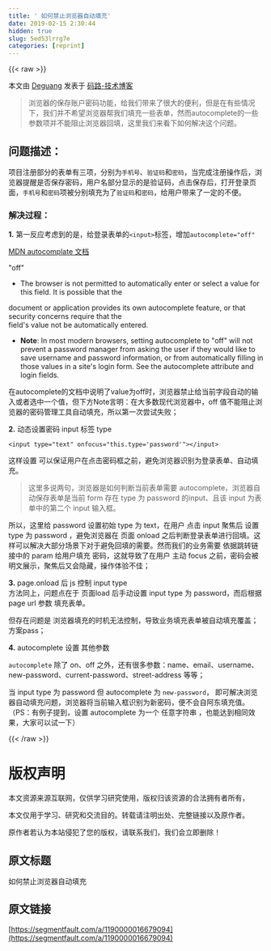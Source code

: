 ```yaml
---
title: ' 如何禁止浏览器自动填充' 
date: 2019-02-15 2:30:44
hidden: true
slug: 5ed53lrrg7e
categories: [reprint]
---
```


{{< raw >}}

                    
<p>本文由 <a href="http://blog.lideguang.com" rel="nofollow noreferrer" target="_blank">Deguang</a> 发表于 <a href="http://blog.lideguang.com/" rel="nofollow noreferrer" target="_blank">码路-技术博客</a></p>
<blockquote>浏览器的保存账户密码功能，给我们带来了很大的便利，但是在有些情况下，我们并不希望浏览器帮我们填充一些表单，然而autocomplete的一些参数项并不能阻止浏览器回填，这里我们来看下如何解决这个问题。</blockquote>
<h2 id="articleHeader0">问题描述：</h2>
<p>项目注册部分的表单有三项，分别为<code>手机号</code>、<code>验证码</code>和<code>密码</code>，当完成注册操作后，浏览器提醒是否保存密码，用户名部分显示的是验证码，点击保存后，打开登录页面，<code>手机号</code>和<code>密码</code>项被分别填充为了<code>验证码</code>和<code>密码</code>，给用户带来了一定的不便。</p>
<h3 id="articleHeader1">解决过程：</h3>
<p><strong>1.</strong> 第一反应考虑到的是，给登录表单的<code>&lt;input&gt;</code>标签，增加<code>autocomplete="off"</code></p>
<p><a href="https://developer.mozilla.org/en-US/docs/Web/HTML/Attributes/autocomplete#Values" rel="nofollow noreferrer" target="_blank">MDN autocomplate 文档</a></p>
<p>"off"</p>
<ul><li>The browser is not permitted to automatically enter or select a value for this field. It is possible that the</li></ul>
<p>document or application provides its own autocomplete feature, or that security concerns require that the <br>field's value not be automatically entered.</p>
<ul><li>
<strong>Note</strong>: In most modern browsers, setting autocomplete to "off" will not prevent a password manager from asking the user if they would like to save username and password information, or from automatically filling in those values in a site's login form. See the autocomplete attribute and login fields.</li></ul>
<p>在autocomplete的文档中说明了value为off时，浏览器禁止给当前字段自动的输入或者选中一个值，但下方Note言明：在大多数现代浏览器中，off 值不能阻止浏览器的密码管理工具自动填充，所以第一次尝试失败；</p>
<p><strong>2.</strong> 动态设置密码 input 标签 type</p>
<div class="widget-codetool" style="display:none;">
      <div class="widget-codetool--inner">
      <span class="selectCode code-tool" data-toggle="tooltip" data-placement="top" title="" data-original-title="全选"></span>
      <span type="button" class="copyCode code-tool" data-toggle="tooltip" data-placement="top" data-clipboard-text="<input type=&quot;text&quot; onfocus=&quot;this.type='password'&quot;></input>" title="" data-original-title="复制"></span>
      <span type="button" class="saveToNote code-tool" data-toggle="tooltip" data-placement="top" title="" data-original-title="放进笔记"></span>
      </div>
      </div><pre class="xml hljs"><code class="html" style="word-break: break-word; white-space: initial;"><span class="hljs-tag">&lt;<span class="hljs-name">input</span> <span class="hljs-attr">type</span>=<span class="hljs-string">"text"</span> <span class="hljs-attr">onfocus</span>=<span class="hljs-string">"this.type='password'"</span>&gt;</span><span class="hljs-tag">&lt;/<span class="hljs-name">input</span>&gt;</span></code></pre>
<p>这样设置 可以保证用户在点击密码框之前，避免浏览器识别为登录表单、自动填充。</p>
<blockquote>这里多说两句，浏览器是如何判断当前表单需要 autocomplete，浏览器自动保存表单是当前 form 存在 type 为 password 的input、且该 input 为表单中的第二个 input 输入框。</blockquote>
<p>所以，这里给 password 设置初始 type 为 text，在用户 点击 input 聚焦后 设置 type 为 password ，避免浏览器在 页面 onload 之后判断登录表单进行回填。这样可以解决大部分场景下对于避免回填的需要。然而我们的业务需要 依据跳转链接中的 param 给用户填充 密码，这就导致了在用户 主动 focus 之前，密码会被明文展示，聚焦后又会隐藏，操作体验不佳；</p>
<p><strong>3.</strong> page.onload 后 js 控制 input type<br>方法同上，问题点在于 页面load 后手动设置 input type 为 password，而后根据 page url 参数 填充表单。</p>
<p>但存在问题是 浏览器填充的时机无法控制，导致业务填充表单被自动填充覆盖；方案pass；</p>
<p><strong>4.</strong> autocomplete 设置 其他参数</p>
<p><code>autocomplete</code> 除了 on、off 之外，还有很多参数：name、email、username、new-password、current-password、street-address 等等；</p>
<p>当 input type 为 password 但 autocomplete 为 <code>new-password</code>， 即可解决浏览器自动填充问题，浏览器将当前输入框识别为新密码，便不会自阿东填充值。（PS：有例子提到，设置 autocomplete 为一个 任意字符串 ，也能达到相同效果，大家可以试一下）</p>

                
{{< /raw >}}

# 版权声明
本文资源来源互联网，仅供学习研究使用，版权归该资源的合法拥有者所有，

本文仅用于学习、研究和交流目的。转载请注明出处、完整链接以及原作者。

原作者若认为本站侵犯了您的版权，请联系我们，我们会立即删除！

## 原文标题
 如何禁止浏览器自动填充

## 原文链接
[https://segmentfault.com/a/1190000016679094](https://segmentfault.com/a/1190000016679094)

